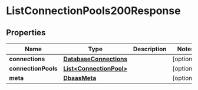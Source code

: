 

# ListConnectionPools200Response


## Properties

| Name | Type | Description | Notes |
|------------ | ------------- | ------------- | -------------|
|**connections** | [**DatabaseConnections**](DatabaseConnections.md) |  |  [optional] |
|**connectionPools** | [**List&lt;ConnectionPool&gt;**](ConnectionPool.md) |  |  [optional] |
|**meta** | [**DbaasMeta**](DbaasMeta.md) |  |  [optional] |



